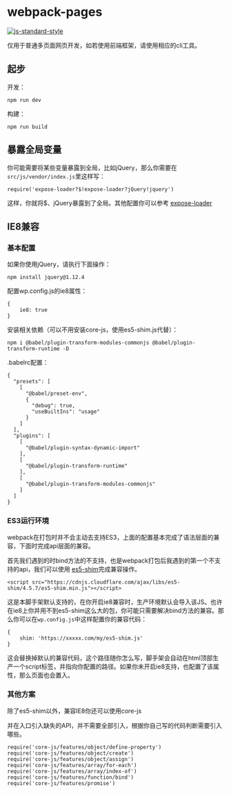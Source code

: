 # webpack-pages

[![js-standard-style](https://img.shields.io/badge/code%20style-standard-brightgreen.svg)](http://standardjs.com)

仅用于普通多页面网页开发，如若使用前端框架，请使用相应的cli工具。

## 起步

开发：
```
npm run dev
```

构建：
```
npm run build
```

## 暴露全局变量
你可能需要将某些变量暴露到全局，比如jQuery，那么你需要在`src/js/vendor/index.js`里这样写：
```
require('expose-loader?$!expose-loader?jQuery!jquery')
```
这样，你就将$、jQuery暴露到了全局。其他配置你可以参考 [expose-loader](https://www.npmjs.com/package/expose-loader)
## IE8兼容

### 基本配置

如果你使用jQuery，请执行下面操作：
```
npm install jquery@1.12.4
```

配置wp.config.js的ie8属性：
```
{
    ie8: true
}
```

安装相关依赖（可以不用安装core-js，使用es5-shim.js代替）：
```
npm i @babel/plugin-transform-modules-commonjs @babel/plugin-transform-runtime -D
```

.babelrc配置：
```
{
  "presets": [
    [
      "@babel/preset-env",
      {
        "debug": true,
        "useBuiltIns": "usage"
      }
    ]
  ],
  "plugins": [
    [
      "@babel/plugin-syntax-dynamic-import"
    ],
    [
      "@babel/plugin-transform-runtime"
    ],
    [
      "@babel/plugin-transform-modules-commonjs"
    ]
  ]
}

```


### ES3运行环境

webpack在打包时并不会主动去支持ES3，上面的配置基本完成了语法层面的兼容，下面时完成api层面的兼容。

首先我们遇到的时bind方法的不支持，也是webpack打包后我遇到的第一个不支持的api，我们可以使用 [es5-shim](https://www.npmjs.com/package/es5-shim)完成兼容操作。

```
<script src="https://cdnjs.cloudflare.com/ajax/libs/es5-shim/4.5.7/es5-shim.min.js"></script>
```

这是本脚手架默认支持的，在你开启ie8兼容时，生产环境默认会导入该JS。也许在ie8上你并用不到es5-shim这么大的包，你可能只需要解决bind方法的兼容。那么你可以在`wp.config.js`中这样配置你的兼容代码：

```
{
    shim: 'https://xxxxx.com/my/es5-shim.js'
}
```

这会替换掉默认的兼容代码，这个路径随你怎么写，脚手架会自动在html顶部生产一个script标签，并指向你配置的路径。如果你未开启ie8支持，也配置了该属性，那么页面也会置入。

### 其他方案

除了es5-shim以外，兼容IE8你还可以使用core-js

并在入口引入缺失的API，并不需要全部引入，根据你自己写的代码判断需要引入哪些。
```
require('core-js/features/object/define-property')
require('core-js/features/object/create')
require('core-js/features/object/assign')
require('core-js/features/array/for-each')
require('core-js/features/array/index-of')
require('core-js/features/function/bind')
require('core-js/features/promise')
```

